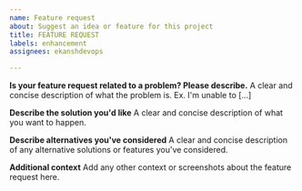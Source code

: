 ```yaml
---
name: Feature request
about: Suggest an idea or feature for this project
title: FEATURE REQUEST
labels: enhancement
assignees: ekanshdevops

---
```


**Is your feature request related to a problem? Please describe.**
A clear and concise description of what the problem is. Ex. I'm unable to [...]

**Describe the solution you'd like**
A clear and concise description of what you want to happen.

**Describe alternatives you've considered**
A clear and concise description of any alternative solutions or features you've considered.

**Additional context**
Add any other context or screenshots about the feature request here.
